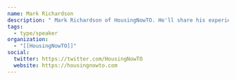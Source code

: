 ```yaml
---
name: Mark Richardson
description: " Mark Richardson of HousingNowTO. He'll share his experience analyzing and advocating for affordable housing using civic tech and open data."
tags:
  - type/speaker
organization:
  - "[[HousingNowTO]]"
social:
  twitter: https://twitter.com/HousingNowTO
  website: https://housingnowto.com
---
```

